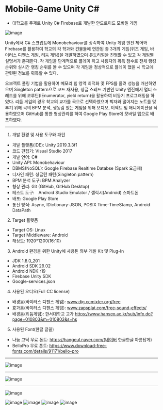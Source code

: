 # Mobile-Game Unity C#
* 대학교를 주제로 Unity C# Firebase로 개발한 안드로이드 모바일 게임

![image](https://user-images.githubusercontent.com/59761622/122669205-2ef70500-d1f7-11eb-8388-b84d82528563.png)

Unity에서 C# 스크립트에 Monobehaviour를 상속하여 Unity 게임 엔진 제어와 Firebase를 활용하여 학교의 각 학과와 건물들에 연관된 총 3개의 게임(퀴즈 게임, 바이러스 디펜스 게임, 리듬 게임)을 개발하였으며 튜토리얼을 진행할 수 있고 각 게임별 설명서가 존재한다. 각 게임을 단계적으로 플레이 하고 사용자의 획득 점수로 전체 랭킹 순위와 실시간 랭킹 순위를 볼 수 있으며 각 게임을 정상적으로 플레이 했을 시 학교에 관련된 정보를 획득할 수 있다. 

오브젝트 풀링 기법을 활용하여 메모리 힙 영역 최적화 및 FPS를 올려 성능을 개선하였으며 Singleton pattern으로 코드 재사용, 싱글 스레드 기반인 Unity 엔진에서 멀티 스레드를 위해 코루틴(IEnumerator, yield return)을 활용하여 비동기 프로그래밍을 하였다. 리듬 게임의 경우 학교의 교가를 곡으로 선택하였으며 박자와 떨어지는 노트를 맞추기 위해 곡의 BPM 분석, 생동감 있는 게임을 위해 오디오, 이펙트 및 애니메이션을 적용하였으며 GitHub를 통한 형상관리를 하여 Google Play Store에 모바일 앱으로 배포하였다.
***
1. 개발 환경 및 사용 도구와 패턴
- 개발 플랫폼(IDE): Unity 2019.3.3f1
- 코드 편집기: Visual Studio 2017
- 개발 언어: C#
- Unity API: Monobehaviour
- DBMS(NoSQL): Google Firebase Realtime Databse (Spark 요금제)
- 디자인 패턴: 싱글턴 패턴(Singleton pattern)
- BPM 분석 도구: BPM Analyzer
- 형상 관리: Git (GitHub, GitHub Desktop)
- 테스트 도구:　Android Studio Emulator / 갤럭시(Android) 스마트폰
- 배포: Google Play Store
- 통신 방식: Async, IDictionary-JSON, POSIX Time-TimeStamp, Android DataPath

2. Target 플랫폼
- Target OS: Linux
- Target Middleware: Android
- 해상도: 1920*1200(16:10)

3. Android 환경을 위한 Unity에 사용된 외부 개발 Kit 및 Plug-In 
- JDK 1.8.0_201
- Android SDK 29.02
- Android NDK r19
- Firebase Unity SDK
- Google-services.json

4. 사용된 오디오(Full CC license)
- 배경음(바이러스 디펜스 게임): www.dig.ccmixter.org/free
- 효과음(바이러스 디펜스 게임): www.zapsplat.com/free-sound-effects/ 
- 배경음(리듬게임): 한서대학교 교가
 https://www.hanseo.ac.kr/sub/info.do?page=010803&m=010803&s=hs

5. 사용된 Font(한글 글꼴)
- 나눔 고딕 무료 폰트: https://hangeul.naver.com/(네이버 한글한글 아름답게)
- BelloPro 무료 폰트: https://www.download-free-fonts.com/details/91171/bello-pro
***


![image](https://user-images.githubusercontent.com/59761622/130316830-b1980898-03db-4f57-8b71-facec325aeba.png)
***
![image](https://user-images.githubusercontent.com/59761622/130316843-317fec39-6e8b-4523-a39b-fae3cdc2e25b.png)
***
![image](https://user-images.githubusercontent.com/59761622/130316857-52195bdc-64b4-4f99-8933-7acc6c9ee565.png)

![image](https://user-images.githubusercontent.com/59761622/130316871-79d90b28-fa6a-4f77-aca8-4a57fc762a6c.png)
![image](https://user-images.githubusercontent.com/59761622/130316889-f9506666-60bb-4d19-83cc-77da5e34344c.png)
![image](https://user-images.githubusercontent.com/59761622/130316900-ce6babf1-5232-4a2a-a2e5-31ddbeb879aa.png)
![image](https://user-images.githubusercontent.com/59761622/130316903-b360b360-dabf-4dd3-ac56-acf1bef5342a.png)

